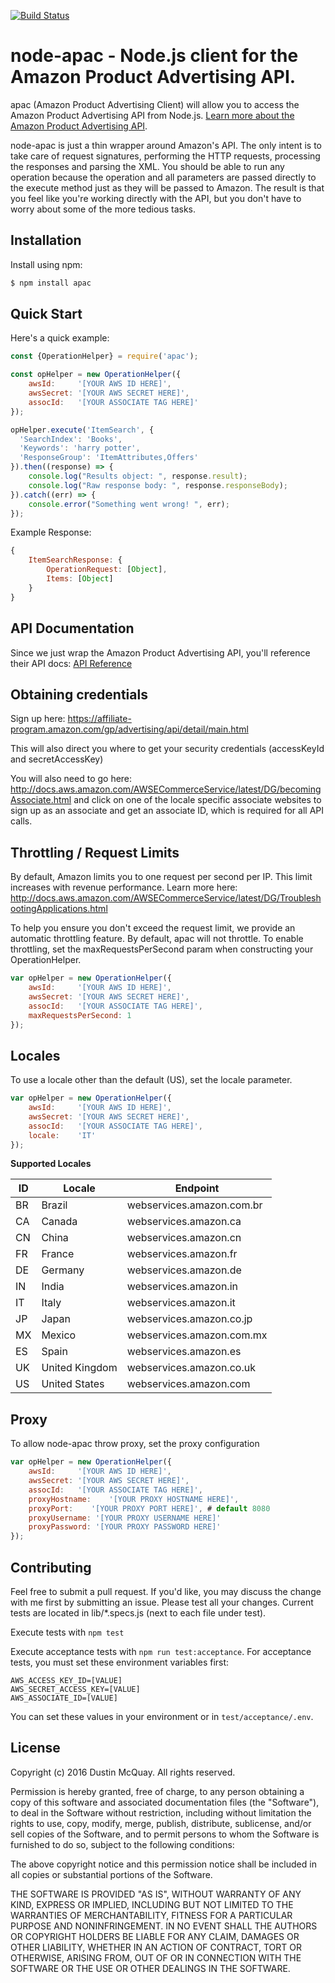 [![Build Status](https://travis-ci.org/dmcquay/node-apac.svg?branch=master)](https://travis-ci.org/dmcquay/node-apac)

# node-apac - Node.js client for the Amazon Product Advertising API.

apac (Amazon Product Advertising Client) will allow you to access the Amazon Product Advertising API from Node.js.
[Learn more about the Amazon Product Advertising API](https://affiliate-program.amazon.com/gp/advertising/api/detail/main.html).

node-apac is just a thin wrapper around Amazon's API. The only intent is to take care of request signatures, performing
the HTTP requests, processing the responses and parsing the XML. You should be able to run any operation because the
operation and all parameters are passed directly to the execute method just as they will be passed to Amazon. The result
is that you feel like you're working directly with the API, but you don't have to worry about some of the more tedious
tasks.
 

## Installation

Install using npm:
```bash
$ npm install apac
```

## Quick Start

Here's a quick example:
```javascript
const {OperationHelper} = require('apac');

const opHelper = new OperationHelper({
    awsId:     '[YOUR AWS ID HERE]',
    awsSecret: '[YOUR AWS SECRET HERE]',
    assocId:   '[YOUR ASSOCIATE TAG HERE]'
});

opHelper.execute('ItemSearch', {
  'SearchIndex': 'Books',
  'Keywords': 'harry potter',
  'ResponseGroup': 'ItemAttributes,Offers'
}).then((response) => {
    console.log("Results object: ", response.result);
    console.log("Raw response body: ", response.responseBody);
}).catch((err) => {
    console.error("Something went wrong! ", err);
});
```

Example Response:

```javascript
{
    ItemSearchResponse: {
        OperationRequest: [Object],
        Items: [Object]
    }
}
```

## API Documentation

Since we just wrap the Amazon Product Advertising API, you'll reference their API docs:
[API Reference](http://docs.amazonwebservices.com/AWSECommerceService/latest/DG/index.html?ProgrammingGuide.html)

## Obtaining credentials

Sign up here: https://affiliate-program.amazon.com/gp/advertising/api/detail/main.html

This will also direct you where to get your security credentials (accessKeyId and secretAccessKey)

You will also need to go here: http://docs.aws.amazon.com/AWSECommerceService/latest/DG/becomingAssociate.html
and click on one of the locale specific associate websites to sign up as an associate and get an associate ID,
which is required for all API calls.

## Throttling / Request Limits

By default, Amazon limits you to one request per second per IP. This limit increases with revenue performance. Learn
more here: http://docs.aws.amazon.com/AWSECommerceService/latest/DG/TroubleshootingApplications.html

To help you ensure you don't exceed the request limit, we provide an automatic throttling feature. By default, apac will
not throttle. To enable throttling, set the maxRequestsPerSecond param when constructing your OperationHelper.

```javascript
var opHelper = new OperationHelper({
    awsId:     '[YOUR AWS ID HERE]',
    awsSecret: '[YOUR AWS SECRET HERE]',
    assocId:   '[YOUR ASSOCIATE TAG HERE]',
    maxRequestsPerSecond: 1
});
```

## Locales

To use a locale other than the default (US), set the locale parameter.

```javascript
var opHelper = new OperationHelper({
    awsId:     '[YOUR AWS ID HERE]',
    awsSecret: '[YOUR AWS SECRET HERE]',
    assocId:   '[YOUR ASSOCIATE TAG HERE]',
    locale:    'IT'
});
```

**Supported Locales**

ID|Locale|Endpoint
---|---|---
BR|Brazil|webservices.amazon.com.br
CA|Canada|webservices.amazon.ca
CN|China|webservices.amazon.cn
FR|France|webservices.amazon.fr
DE|Germany|webservices.amazon.de
IN|India|webservices.amazon.in
IT|Italy|webservices.amazon.it
JP|Japan|webservices.amazon.co.jp
MX|Mexico|webservices.amazon.com.mx
ES|Spain|webservices.amazon.es
UK|United Kingdom|webservices.amazon.co.uk
US|United States|webservices.amazon.com

## Proxy

To allow node-apac throw proxy, set the proxy configuration

```javascript
var opHelper = new OperationHelper({
    awsId:     '[YOUR AWS ID HERE]',
    awsSecret: '[YOUR AWS SECRET HERE]',
    assocId:   '[YOUR ASSOCIATE TAG HERE]',
    proxyHostname:    '[YOUR PROXY HOSTNAME HERE]',
    proxyPort:    '[YOUR PROXY PORT HERE]', # default 8080
    proxyUsername: '[YOUR PROXY USERNAME HERE]'
    proxyPassword: '[YOUR PROXY PASSWORD HERE]'
});
```

## Contributing

Feel free to submit a pull request. If you'd like, you may discuss the change with me first by submitting an issue.
Please test all your changes. Current tests are located in lib/*.specs.js (next to each file under test).

Execute tests with `npm test`

Execute acceptance tests with `npm run test:acceptance`.
For acceptance tests, you must set these environment variables first:

```
AWS_ACCESS_KEY_ID=[VALUE]
AWS_SECRET_ACCESS_KEY=[VALUE]
AWS_ASSOCIATE_ID=[VALUE]
```

You can set these values in your environment or in `test/acceptance/.env`.

## License

Copyright (c) 2016 Dustin McQuay. All rights reserved.

Permission is hereby granted, free of charge, to any person
obtaining a copy of this software and associated documentation
files (the "Software"), to deal in the Software without
restriction, including without limitation the rights to use,
copy, modify, merge, publish, distribute, sublicense, and/or sell
copies of the Software, and to permit persons to whom the
Software is furnished to do so, subject to the following
conditions:

The above copyright notice and this permission notice shall be
included in all copies or substantial portions of the Software.

THE SOFTWARE IS PROVIDED "AS IS", WITHOUT WARRANTY OF ANY KIND,
EXPRESS OR IMPLIED, INCLUDING BUT NOT LIMITED TO THE WARRANTIES
OF MERCHANTABILITY, FITNESS FOR A PARTICULAR PURPOSE AND
NONINFRINGEMENT. IN NO EVENT SHALL THE AUTHORS OR COPYRIGHT
HOLDERS BE LIABLE FOR ANY CLAIM, DAMAGES OR OTHER LIABILITY,
WHETHER IN AN ACTION OF CONTRACT, TORT OR OTHERWISE, ARISING
FROM, OUT OF OR IN CONNECTION WITH THE SOFTWARE OR THE USE OR
OTHER DEALINGS IN THE SOFTWARE.
